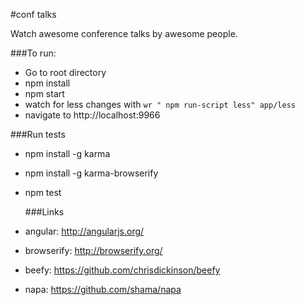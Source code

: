 #conf talks

Watch awesome conference talks by awesome people.

###To run:
- Go to root directory
- npm install
- npm start
- watch for less changes with `wr " npm run-script less" app/less`
- navigate to http://localhost:9966

###Run tests
- npm install -g karma
- npm install -g karma-browserify
- npm test

	###Links
 - angular: http://angularjs.org/
 - browserify: http://browserify.org/
 - beefy: https://github.com/chrisdickinson/beefy
 - napa: https://github.com/shama/napa
